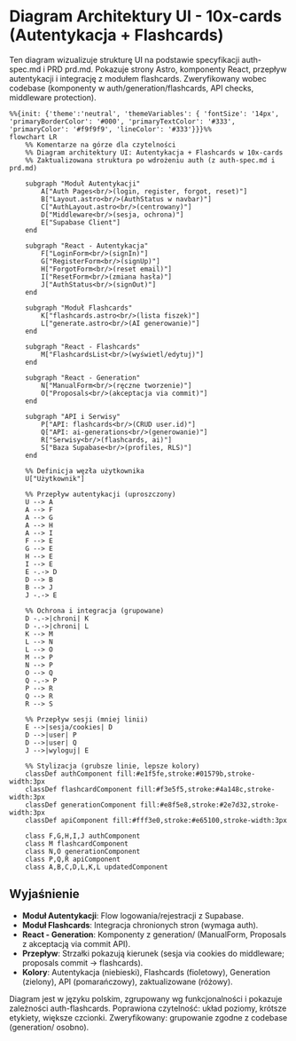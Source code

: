 # Diagram Architektury UI - 10x-cards (Autentykacja + Flashcards)

Ten diagram wizualizuje strukturę UI na podstawie specyfikacji auth-spec.md i PRD prd.md. Pokazuje strony Astro, komponenty React, przepływ autentykacji i integrację z modułem flashcards. Zweryfikowany wobec codebase (komponenty w auth/generation/flashcards, API checks, middleware protection).

```mermaid
%%{init: {'theme':'neutral', 'themeVariables': { 'fontSize': '14px', 'primaryBorderColor': '#000', 'primaryTextColor': '#333', 'primaryColor': '#f9f9f9', 'lineColor': '#333'}}}%%
flowchart LR
    %% Komentarze na górze dla czytelności
    %% Diagram architektury UI: Autentykacja + Flashcards w 10x-cards
    %% Zaktualizowana struktura po wdrożeniu auth (z auth-spec.md i prd.md)

    subgraph "Moduł Autentykacji"
        A["Auth Pages<br/>(login, register, forgot, reset)"]
        B["Layout.astro<br/>(AuthStatus w navbar)"]
        C["AuthLayout.astro<br/>(centrowany)"]
        D["Middleware<br/>(sesja, ochrona)"]
        E["Supabase Client"]
    end

    subgraph "React - Autentykacja"
        F["LoginForm<br/>(signIn)"]
        G["RegisterForm<br/>(signUp)"]
        H["ForgotForm<br/>(reset email)"]
        I["ResetForm<br/>(zmiana hasła)"]
        J["AuthStatus<br/>(signOut)"]
    end

    subgraph "Moduł Flashcards"
        K["flashcards.astro<br/>(lista fiszek)"]
        L["generate.astro<br/>(AI generowanie)"]
    end

    subgraph "React - Flashcards"
        M["FlashcardsList<br/>(wyświetl/edytuj)"]
    end

    subgraph "React - Generation"
        N["ManualForm<br/>(ręczne tworzenie)"]
        O["Proposals<br/>(akceptacja via commit)"]
    end

    subgraph "API i Serwisy"
        P["API: flashcards<br/>(CRUD user.id)"]
        Q["API: ai-generations<br/>(generowanie)"]
        R["Serwisy<br/>(flashcards, ai)"]
        S["Baza Supabase<br/>(profiles, RLS)"]
    end

    %% Definicja węzła użytkownika
    U["Użytkownik"]

    %% Przepływ autentykacji (uproszczony)
    U --> A
    A --> F
    A --> G
    A --> H
    A --> I
    F --> E
    G --> E
    H --> E
    I --> E
    E -.-> D
    D --> B
    B --> J
    J -.-> E

    %% Ochrona i integracja (grupowane)
    D -.->|chroni| K
    D -.->|chroni| L
    K --> M
    L --> N
    L --> O
    M --> P
    N --> P
    O --> Q
    Q -.-> P
    P --> R
    Q --> R
    R --> S

    %% Przepływ sesji (mniej linii)
    E -->|sesja/cookies| D
    D -->|user| P
    D -->|user| Q
    J -->|wyloguj| E

    %% Stylizacja (grubsze linie, lepsze kolory)
    classDef authComponent fill:#e1f5fe,stroke:#01579b,stroke-width:3px
    classDef flashcardComponent fill:#f3e5f5,stroke:#4a148c,stroke-width:3px
    classDef generationComponent fill:#e8f5e8,stroke:#2e7d32,stroke-width:3px
    classDef apiComponent fill:#fff3e0,stroke:#e65100,stroke-width:3px

    class F,G,H,I,J authComponent
    class M flashcardComponent
    class N,O generationComponent
    class P,Q,R apiComponent
    class A,B,C,D,L,K,L updatedComponent
```

## Wyjaśnienie
- **Moduł Autentykacji**: Flow logowania/rejestracji z Supabase.
- **Moduł Flashcards**: Integracja chronionych stron (wymaga auth).
- **React - Generation**: Komponenty z generation/ (ManualForm, Proposals z akceptacją via commit API).
- **Przepływ**: Strzałki pokazują kierunek (sesja via cookies do middleware; proposals commit -> flashcards).
- **Kolory**: Autentykacja (niebieski), Flashcards (fioletowy), Generation (zielony), API (pomarańczowy), zaktualizowane (różowy).

Diagram jest w języku polskim, zgrupowany wg funkcjonalności i pokazuje zależności auth-flashcards. Poprawiona czytelność: układ poziomy, krótsze etykiety, większe czcionki. Zweryfikowany: grupowanie zgodne z codebase (generation/ osobno).